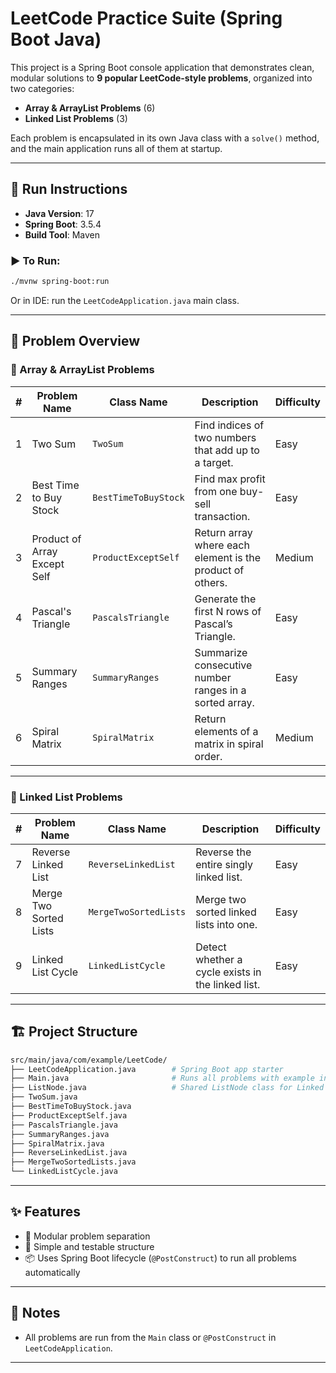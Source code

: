 # LeetCode Practice Suite (Spring Boot Java)

This project is a Spring Boot console application that demonstrates clean, modular solutions to **9 popular LeetCode-style problems**, organized into two categories:

* **Array & ArrayList Problems** (6)
* **Linked List Problems** (3)

Each problem is encapsulated in its own Java class with a `solve()` method, and the main application runs all of them at startup.

---

## 🚀 Run Instructions

* **Java Version**: 17
* **Spring Boot**: 3.5.4
* **Build Tool**: Maven

### ▶️ To Run:

```bash
./mvnw spring-boot:run
```

Or in IDE: run the `LeetCodeApplication.java` main class.

---

## 🧠 Problem Overview

### 📂 Array & ArrayList Problems

|  # | Problem Name                 | Class Name           | Description                                               | Difficulty |
| -: | ---------------------------- | -------------------- | --------------------------------------------------------- | ---------- |
|  1 | Two Sum                      | `TwoSum`             | Find indices of two numbers that add up to a target.      | Easy       |
|  2 | Best Time to Buy Stock       | `BestTimeToBuyStock` | Find max profit from one buy-sell transaction.            | Easy       |
|  3 | Product of Array Except Self | `ProductExceptSelf`  | Return array where each element is the product of others. | Medium     |
|  4 | Pascal's Triangle            | `PascalsTriangle`    | Generate the first N rows of Pascal’s Triangle.           | Easy       |
|  5 | Summary Ranges               | `SummaryRanges`      | Summarize consecutive number ranges in a sorted array.    | Easy       |
|  6 | Spiral Matrix                | `SpiralMatrix`       | Return elements of a matrix in spiral order.              | Medium     |

---

### 🔗 Linked List Problems

|  # | Problem Name           | Class Name            | Description                                       | Difficulty |
| -: | ---------------------- | --------------------- | ------------------------------------------------- | ---------- |
|  7 | Reverse Linked List    | `ReverseLinkedList`   | Reverse the entire singly linked list.            | Easy       |
|  8 | Merge Two Sorted Lists | `MergeTwoSortedLists` | Merge two sorted linked lists into one.           | Easy       |
|  9 | Linked List Cycle      | `LinkedListCycle`     | Detect whether a cycle exists in the linked list. | Easy       |

---

## 🏗 Project Structure

```bash
src/main/java/com/example/LeetCode/
├── LeetCodeApplication.java        # Spring Boot app starter
├── Main.java                       # Runs all problems with example input
├── ListNode.java                   # Shared ListNode class for Linked List problems
├── TwoSum.java
├── BestTimeToBuyStock.java
├── ProductExceptSelf.java
├── PascalsTriangle.java
├── SummaryRanges.java
├── SpiralMatrix.java
├── ReverseLinkedList.java
├── MergeTwoSortedLists.java
└── LinkedListCycle.java
```

---

## ✨ Features

* 🧩 Modular problem separation
* 🎯 Simple and testable structure
* 📦 Uses Spring Boot lifecycle (`@PostConstruct`) to run all problems automatically

---

## 📌 Notes

* All problems are run from the `Main` class or `@PostConstruct` in `LeetCodeApplication`.

---

